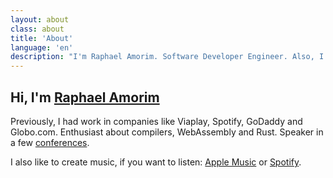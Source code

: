 ```yaml
---
layout: about
class: about
title: 'About'
language: 'en'
description: "I'm Raphael Amorim. Software Developer Engineer. Also, I love Japanese culture (親日), 70s/80s songs and a lot of 8bit art."
---
```


## Hi, I'm [Raphael Amorim](https://twitter.com/raphamorims)

Previously, I had work in companies like Viaplay, Spotify, GoDaddy and Globo.com. Enthusiast about compilers, WebAssembly and Rust. Speaker in a few [conferences](/talks).

I also like to create music, if you want to listen: [Apple Music](https://music.apple.com/se/artist/raphael-amorim/1547161397?l=en) or [Spotify](https://open.spotify.com/artist/6Ij2Lu765q7pjWuXHOUF0s).


